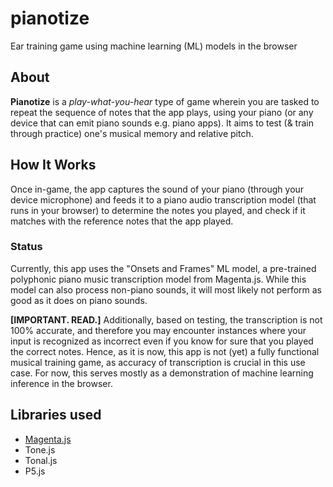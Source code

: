 # pianotize

Ear training game using machine learning (ML) models in the browser

## About

**Pianotize** is a *play-what-you-hear* type of game wherein you are tasked to repeat the sequence of notes that the app plays, using your piano (or any device that can emit piano sounds e.g. piano apps). It aims to test (& train through practice) one's musical memory and relative pitch.

## How It Works

Once in-game, the app captures the sound of your piano (through your device microphone) and feeds it to a piano audio transcription model (that runs in your browser) to determine the notes you played, and check if it matches with the reference notes that the app played.

### Status

Currently, this app uses the "Onsets and Frames" ML model, a pre-trained polyphonic piano music transcription model from Magenta.js. While this model can also process non-piano sounds, it will most likely not perform as good as it does on piano sounds.

**[IMPORTANT. READ.]** Additionally, based on testing, the transcription is not 100% accurate, and therefore you may encounter instances where your input is recognized as incorrect even if you know for sure that you played the correct notes. Hence, as it is now, this app is not (yet) a fully functional musical training game, as accuracy of transcription is crucial in this use case. For now, this serves mostly as a demonstration of machine learning inference in the browser.

## Libraries used

* [Magenta.js](https://github.com/magenta/magenta-js)
* Tone.js
* Tonal.js
* P5.js

